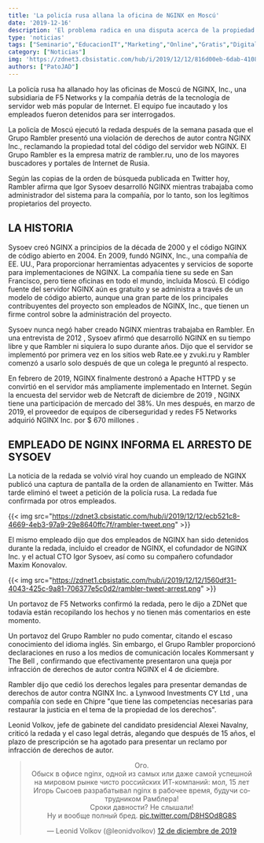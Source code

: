 ```yaml
---
title: 'La policía rusa allana la oficina de NGINX en Moscú'
date: '2019-12-16'
description: 'El problema radica en una disputa acerca de la propiedad del código fuente del popular servidor web'
type: 'noticias'
tags: ["Seminario","EducacionIT","Marketing","Online","Gratis","Digital"]
category: ["Noticias"]
img: 'https://zdnet3.cbsistatic.com/hub/i/2019/12/12/816d00eb-6dab-4108-9508-40a06c0d3712/nginx.png'
authors: ["PatoJAD"]
---
```


La policía rusa ha allanado hoy las oficinas de Moscú de NGINX, Inc., una subsidiaria de F5 Networks y la compañía detrás de la tecnología de servidor web más popular de Internet. El equipo fue incautado y los empleados fueron detenidos para ser interrogados.

La policía de Moscú ejecutó la redada después de la semana pasada que el Grupo Rambler presentó una violación de derechos de autor contra NGINX Inc., reclamando la propiedad total del código del servidor web NGINX. El Grupo Rambler es la empresa matriz de rambler.ru, uno de los mayores buscadores y portales de Internet de Rusia.

Según las copias de la orden de búsqueda publicada en Twitter hoy, Rambler afirma que Igor Sysoev desarrolló NGINX mientras trabajaba como administrador del sistema para la compañía, por lo tanto, son los legítimos propietarios del proyecto.




## LA HISTORIA



Sysoev creó NGINX a principios de la década de 2000 y el código NGINX de código abierto en 2004. En 2009, fundó NGINX, Inc., una compañía de EE. UU., Para proporcionar herramientas adyacentes y servicios de soporte para implementaciones de NGINX. La compañía tiene su sede en San Francisco, pero tiene oficinas en todo el mundo, incluida Moscú. El código fuente del servidor NGINX aún es gratuito y se administra a través de un modelo de código abierto, aunque una gran parte de los principales contribuyentes del proyecto son empleados de NGINX, Inc., que tienen un firme control sobre la administración del proyecto.

Sysoev nunca negó haber creado NGINX mientras trabajaba en Rambler. En una entrevista de 2012 , Sysoev afirmó que desarrolló NGINX en su tiempo libre y que Rambler ni siquiera lo supo durante años. Dijo que el servidor se implementó por primera vez en los sitios web Rate.ee y zvuki.ru y Rambler comenzó a usarlo solo después de que un colega le preguntó al respecto.

En febrero de 2019, NGINX finalmente destronó a Apache HTTPD y se convirtió en el servidor más ampliamente implementado en Internet. Según la encuesta del servidor web de Netcraft de diciembre de 2019 , NGINX tiene una participación de mercado del 38%. Un mes después, en marzo de 2019, el proveedor de equipos de ciberseguridad y redes F5 Networks adquirió NGINX Inc. por $ 670 millones .




## EMPLEADO DE NGINX INFORMA EL ARRESTO DE SYSOEV



La noticia de la redada se volvió viral hoy cuando un empleado de NGINX publicó una captura de pantalla de la orden de allanamiento en Twitter. Más tarde eliminó el tweet a petición de la policía rusa. La redada fue confirmada por otros empleados.


{{< img src="https://zdnet3.cbsistatic.com/hub/i/2019/12/12/ecb521c8-4669-4eb3-97a9-29e8640ffc7f/rambler-tweet.png" >}}


El mismo empleado dijo que dos empleados de NGINX han sido detenidos durante la redada, incluido el creador de NGINX, el cofundador de NGINX Inc. y el actual CTO Igor Sysoev, así como su compañero cofundador Maxim Konovalov.


{{< img src="https://zdnet1.cbsistatic.com/hub/i/2019/12/12/1560df31-4043-425c-9a81-706377e5c0d2/rambler-tweet-arrest.png" >}}


Un portavoz de F5 Networks confirmó la redada, pero le dijo a ZDNet que todavía están recopilando los hechos y no tienen más comentarios en este momento.

Un portavoz del Grupo Rambler no pudo comentar, citando el escaso conocimiento del idioma inglés. Sin embargo, el Grupo Rambler proporcionó declaraciones en ruso a los medios de comunicación locales Kommersant y The Bell , confirmando que efectivamente presentaron una queja por infracción de derechos de autor contra NGINX el 4 de diciembre.

Rambler dijo que cedió los derechos legales para presentar demandas de derechos de autor contra NGINX Inc. a Lynwood Investments CY Ltd , una compañía con sede en Chipre "que tiene las competencias necesarias para restaurar la justicia en el tema de la propiedad de los derechos".

Leonid Volkov, jefe de gabinete del candidato presidencial Alexei Navalny, criticó la redada y el caso legal detrás, alegando que después de 15 años, el plazo de prescripción se ha agotado para presentar un reclamo por infracción de derechos de autor.



<center>
<blockquote class="twitter-tweet" data-lang="es"><p lang="ru" dir="ltr">Ого.<br>Обыск в офисе nginx, одной из самых или даже самой успешной на мировом рынке чисто российских ИТ-компаний: мол, 15 лет Игорь Сысоев разрабатывал nginx в рабочее время, будучи сотрудником Рамблера!<br>Сроки давности? Не слышали!<br>Ну и вообще полный бред. <a href="https://t.co/D8HSOd8G8S">pic.twitter.com/D8HSOd8G8S</a></p>&mdash; Leonid Volkov (@leonidvolkov) <a href="https://twitter.com/leonidvolkov/status/1205094298095673344?ref_src=twsrc%5Etfw">12 de diciembre de 2019</a></blockquote>
<script async src="https://platform.twitter.com/widgets.js" charset="utf-8"></script>
</center>
